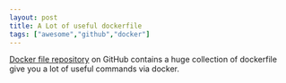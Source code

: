 ```yaml
---
layout: post
title: A Lot of useful dockerfile
tags: ["awesome","github","docker"]
---
```


[Docker file repository](https://github.com/vimagick/dockerfiles) on GitHub contains a huge collection of dockerfile give you a lot of useful commands via docker.